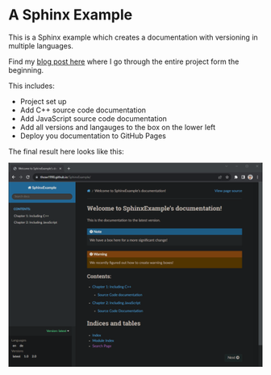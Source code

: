 # A Sphinx Example

This is a Sphinx example which creates a documentation with versioning in multiple languages. 

Find my <a href="https://www.codingwiththomas.com/blog/my-sphinx-best-practice-for-a-multiversion-documentation-in-different-languages" target="_blank">blog post here</a> where I go through the entire project form the beginning. 

This includes: 
- Project set up
- Add C++ source code documentation
- Add JavaScript source code documentation
- Add all versions and langauges to the box on the lower left
- Deploy you documentation to GitHub Pages

The final result here looks like this: 

![final result](./final_result.png)
